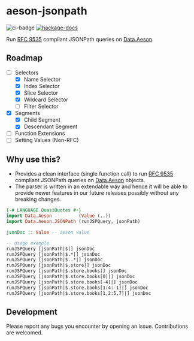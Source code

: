 # aeson-jsonpath

![ci-badge](https://github.com/taimoorzaeem/aeson-jsonpath/actions/workflows/build.yml/badge.svg?event=push) [![hackage-docs](https://img.shields.io/badge/hackage-v0.2.0.0-blue)](https://hackage.haskell.org/package/aeson-jsonpath)

Run [RFC 9535](https://www.rfc-editor.org/rfc/rfc9535) compliant JSONPath queries on [Data.Aeson](https://hackage.haskell.org/package/aeson).

## Roadmap

- [ ] Selectors
  - [x] Name Selector
  - [x] Index Selector
  - [x] Slice Selector
  - [x] Wildcard Selector
  - [ ] Filter Selector
- [x] Segments
  - [x] Child Segment
  - [x] Descendant Segment
- [ ] Function Extensions
- [ ] Setting Values (Non-RFC)

## Why use this?

- Provides a clean interface (single function call) to run [RFC 9535](https://www.rfc-editor.org/rfc/rfc9535) compliant JSONPath queries on [Data.Aeson](https://hackage.haskell.org/package/aeson) objects. 
- The parser is written in an extendable way and hence it will be able to provide newer features in our future releases possibly without any breaking changes.

```haskell
{-# LANGUAGE QuasiQuotes #-}
import Data.Aeson          (Value (..))
import Data.Aeson.JSONPath (runJSPQuery, jsonPath)

jsonDoc :: Value -- aeson value

-- usage example
runJSPQuery [jsonPath|$|] jsonDoc
runJSPQuery [jsonPath|$.*|] jsonDoc
runJSPQuery [jsonPath|$..*|] jsonDoc
runJSPQuery [jsonPath|$.store|] jsonDoc
runJSPQuery [jsonPath|$.store.books|] jsonDoc
runJSPQuery [jsonPath|$.store.books[0]|] jsonDoc
runJSPQuery [jsonPath|$.store.books[-4]|] jsonDoc
runJSPQuery [jsonPath|$.store.books[1:4:-1]|] jsonDoc
runJSPQuery [jsonPath|$.store.books[1,2:5,7]|] jsonDoc
```

## Development

Please report any bugs you encounter by opening an issue. Contributions are welcomed.
